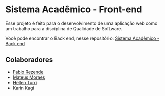 # Sistema Acadêmico - Front-end

Esse projeto é feito para o desenvolvimento de uma aplicação web como um trabalho para a disciplina de Qualidade de Software.

Você pode encontrar o Back end, nesse repositório: [Sistema Acadêmico - Back end](https://)

## Colaboradores

- [Fabio Rezende](https://github.com/Rezende-Fabio)
- [Mateus Moraes](https://github.com/Mateus11Toledo)
- [Hellen Turri](https://github.com/hellenTurri)
- Karin Kagi
